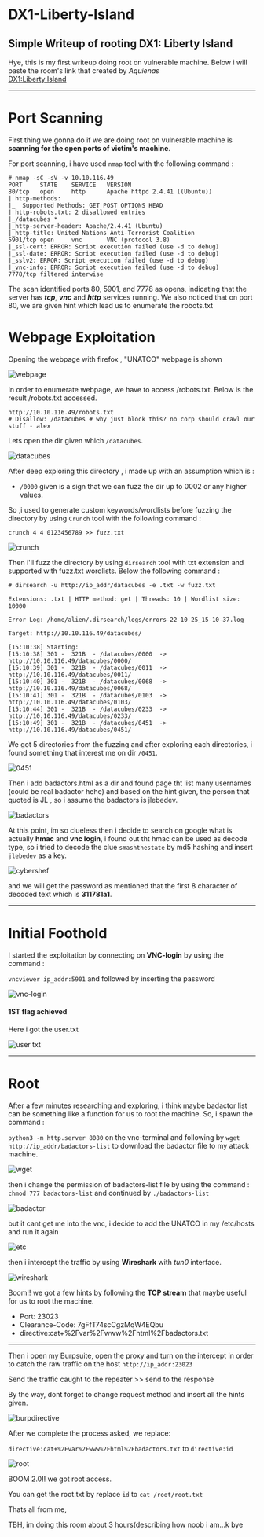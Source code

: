 # DX1-Liberty-Island
Simple Writeup of rooting DX1: Liberty Island
---
Hye, this is my first writeup doing root on vulnerable machine. Below i will paste the room's link that created by *Aquienas*                      
[DX1:Liberty Island](https://tryhackme.com/room/dx1libertyislandplde)  
	
---
# Port Scanning
First thing we gonna do if we are doing root on vulnerable machine is **scanning for the open ports of victim's  machine**.

For port scanning, i have used `nmap` tool with the following command : 

```
# nmap -sC -sV -v 10.10.116.49
PORT     STATE    SERVICE   VERSION
80/tcp   open     http      Apache httpd 2.4.41 ((Ubuntu))
| http-methods: 
|_  Supported Methods: GET POST OPTIONS HEAD
| http-robots.txt: 2 disallowed entries 
|_/datacubes *
|_http-server-header: Apache/2.4.41 (Ubuntu)
|_http-title: United Nations Anti-Terrorist Coalition
5901/tcp open     vnc       VNC (protocol 3.8)
|_ssl-cert: ERROR: Script execution failed (use -d to debug)
|_ssl-date: ERROR: Script execution failed (use -d to debug)
|_sslv2: ERROR: Script execution failed (use -d to debug)
|_vnc-info: ERROR: Script execution failed (use -d to debug)
7778/tcp filtered interwise
```
The scan identified ports 80, 5901, and 7778 as opens, indicating that the server has ***tcp***, ***vnc*** and ***http*** services running. We also noticed that on port 80, we are given hint which lead us to enumerate the robots.txt

# Webpage Exploitation

Opening the webpage with firefox , "UNATCO" webpage is shown

![webpage](https://user-images.githubusercontent.com/87742813/197826740-79595df1-cc7a-4cf1-9c98-da30aa18c1ed.png)



In order to enumerate webpage, we have to access /robots.txt. Below is the result /robots.txt accessed.
```
http://10.10.116.49/robots.txt
# Disallow: /datacubes # why just block this? no corp should crawl our stuff - alex
```
Lets open the dir given which `/datacubes`.

![datacubes](https://user-images.githubusercontent.com/87742813/197827055-d79f8c57-e46b-40ae-a418-3e2ae800806f.png)


After deep exploring this directory , i made up with an assumption which is :

* `/0000` given is a sign that we can fuzz the dir up to 0002 or any higher values.

So ,i used to generate custom keywords/wordlists before fuzzing the directory by using `Crunch` tool with the following command :
```
crunch 4 4 0123456789 >> fuzz.txt 
```
![crunch](https://user-images.githubusercontent.com/87742813/197827245-6fe1e022-0737-4138-bbd8-28523f380ad9.png)


Then i'll fuzz the directory by using `dirsearch` tool with txt extension and supported with fuzz.txt wordlists. Below the following command :
```
# dirsearch -u http://ip_addr/datacubes -e .txt -w fuzz.txt

Extensions: .txt | HTTP method: get | Threads: 10 | Wordlist size: 10000

Error Log: /home/alien/.dirsearch/logs/errors-22-10-25_15-10-37.log

Target: http://10.10.116.49/datacubes/

[15:10:38] Starting: 
[15:10:38] 301 -  321B  - /datacubes/0000  -> http://10.10.116.49/datacubes/0000/
[15:10:39] 301 -  321B  - /datacubes/0011  ->  http://10.10.116.49/datacubes/0011/
[15:10:40] 301 -  321B  - /datacubes/0068  ->  http://10.10.116.49/datacubes/0068/
[15:10:41] 301 -  321B  - /datacubes/0103  ->  http://10.10.116.49/datacubes/0103/
[15:10:44] 301 -  321B  - /datacubes/0233  ->  http://10.10.116.49/datacubes/0233/
[15:10:49] 301 -  321B  - /datacubes/0451  ->  http://10.10.116.49/datacubes/0451/
```

We got 5 directories from the fuzzing and after exploring each directories, i found something that interest me on dir `/0451`.

![0451](https://user-images.githubusercontent.com/87742813/197827673-eae6ebe9-2171-4e9f-9b39-ba395fde9774.png)

Then i add badactors.html as a dir and found page tht list many usernames (could be real badactor hehe) and based on the hint given, the person that quoted is JL , so i assume the badactors is jlebedev.

![badactors](https://user-images.githubusercontent.com/87742813/197828856-ddc33a64-180e-4de9-8f88-b127954987ff.png)

At this point, im so clueless then i decide to search on google what is actually **hmac** and **vnc login**, i found out tht hmac can be used as decode type, so i tried to decode the clue `smashthestate` by md5 hashing and insert `jlebedev` as a key. 

![cybershef](https://user-images.githubusercontent.com/87742813/197831711-ed3deaa5-e5ba-48c0-9d76-00169d3c2508.png)

and we will get the password as mentioned that the first 8 character of decoded text which is **311781a1**.

---
# Initial Foothold

I started the exploitation by connecting on **VNC-login** by using the command :

`vncviewer ip_addr:5901` and followed by inserting the password
 
 ![vnc-login](https://user-images.githubusercontent.com/87742813/197833417-c90cad1e-f1aa-4e6d-bfce-84b432214354.png)

#### 1ST flag achieved

Here i got the user.txt 

![user txt](https://user-images.githubusercontent.com/87742813/197834198-38560d4d-c3a4-43e0-9a4c-31c73bcfc8a3.png)

---
# Root

After a few minutes researching and exploring, i think maybe badactor list can be something like a function for us to root the machine. So, i spawn the command :

`python3 -m http.server 8080` on the vnc-terminal and following by `wget http://ip_addr/badactors-list` to download the badactor file to my attack machine.

![wget](https://user-images.githubusercontent.com/87742813/197835569-871d973c-d20e-4728-b2bc-687d7639e1ee.png)

then i change the permission of badactors-list file by using the command :
`chmod 777 badactors-list` and continued by `./badactors-list`

![badactor](https://user-images.githubusercontent.com/87742813/197836686-401f6dbf-322d-4af5-bc76-dc7378018f19.png)

but it cant get me into the vnc, i decide to add the UNATCO in my /etc/hosts and run it again

![etc](https://user-images.githubusercontent.com/87742813/197837478-afd476cf-6b8a-4754-be63-203fee35640a.png)

then i intercept the traffic by using **Wireshark** with *tun0* interface.

![wireshark](https://user-images.githubusercontent.com/87742813/197837732-f86b4714-286b-4221-989a-44ba71c3484d.png)

Boom!! we got a few hints by following the **TCP stream** that maybe useful for us to root the machine.

* Port: 23023
* Clearance-Code: 7gFfT74scCgzMqW4EQbu
* directive:cat+%2Fvar%2Fwww%2Fhtml%2Fbadactors.txt

---
Then i open my Burpsuite, open the proxy and turn on the intercept in order to catch the raw traffic on the host `http://ip_addr:23023` 

Send the traffic caught to the repeater >> send to the response

By the way, dont forget to change request method and insert all the hints given.

![burpdirective](https://user-images.githubusercontent.com/87742813/197840435-d7d3c7b9-28ba-4458-8926-83d251fd5713.png)

After we complete the process asked, we replace:

`directive:cat+%2Fvar%2Fwww%2Fhtml%2Fbadactors.txt` to `directive:id`

![root](https://user-images.githubusercontent.com/87742813/197841105-0a0943b3-929e-45c1-80d4-639c47503796.png)

BOOM 2.0!! we got root access.

You can get the root.txt by replace `id` to `cat /root/root.txt`

Thats all from me, 

TBH, im doing this room about 3 hours(describing how noob i am...k bye





